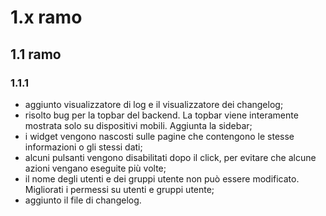 # 1.x ramo
## 1.1 ramo
### 1.1.1
* aggiunto visualizzatore di log e il visualizzatore dei changelog;
* risolto bug per la topbar del backend. La topbar viene interamente mostrata solo su dispositivi mobili. Aggiunta la sidebar;
* i widget vengono nascosti sulle pagine che contengono le stesse informazioni o gli stessi dati;
* alcuni pulsanti vengono disabilitati dopo il click, per evitare che alcune azioni vengano eseguite più volte;
* il nome degli utenti e dei gruppi utente non può essere modificato. Migliorati i permessi su utenti e gruppi utente;
* aggiunto il file di changelog.
